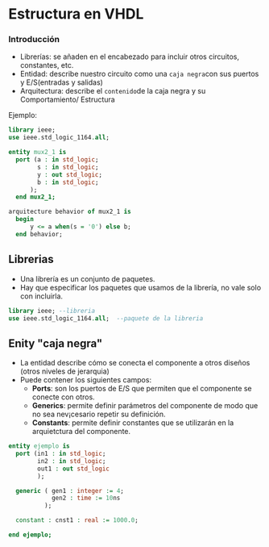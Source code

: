 # Estructura en VHDL
### Introducción
- Librerías: se añaden en el encabezado para incluir otros circuitos, constantes, etc.
- Entidad: describe nuestro circuito como una `caja negra`con sus puertos y E/S(entradas y salidas)
- Arquitectura: describe el `contenido`de la caja negra y su Comportamiento/ Estructura

Ejemplo:
```vhdl
library ieee;
use ieee.std_logic_1164.all;

entity mux2_1 is
  port (a : in std_logic;
        s : in std_logic;
        y : out std_logic;
        b : in std_logic;
      );
  end mux2_1;

arquitecture behavior of mux2_1 is
  begin
      y <= a when(s = '0') else b;
  end behavior;
```

## Librerias
- Una librería es un conjunto de paquetes.
- Hay que especificar los paquetes que usamos de la librería, no vale solo con incluirla.

```vhdl
library ieee; --libreria
use ieee.std_logic_1164.all;  --paquete de la libreria
```

## Enity "caja negra"
- La entidad describe cómo se conecta el componente a otros diseños (otros niveles de jerarquia)
- Puede contener los siguientes campos:
  - **Ports**: son los puertos de E/S que permiten que el componente se conecte con otros.
  - **Generics**: permite definir parámetros del componente de modo que no sea nev¡cesario repetir su definición.
  - **Constants**: permite definir constantes que se utilizarán en la arquietctura del componente.

```vhdl
entity ejemplo is
  port (in1 : in std_logic;
        in2 : in std_logic;
        out1 : out std_logic
        );

  generic ( gen1 : integer := 4;
            gen2 : time := 10ns
          );

  constant : cnst1 : real := 1000.0;

end ejemplo;
```








